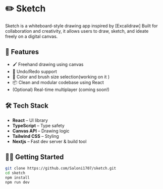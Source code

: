# ✏️ Sketch

Sketch is a whiteboard-style drawing app inspired by [Excalidraw] Built for collaboration and creativity, it allows users to draw, sketch, and ideate freely on a digital canvas.

## 🚀 Features

- 🖌️ Freehand drawing using canvas
- 🔁 Undo/Redo support
- 🎨 Color and brush size selection(working on it )
- 📦 Clean and modular codebase using React
- (Optional) Real-time multiplayer (coming soon!)


## 🛠️ Tech Stack

- **React** – UI library
- **TypeScript** – Type safety
- **Canvas API** – Drawing logic
- **Tailwind CSS** – Styling
- **Nextjs** – Fast dev server & build tool

## 🧑‍💻 Getting Started

```bash
git clone https://github.com/Saloni1707/sketch.git
cd sketch
npm install
npm run dev
